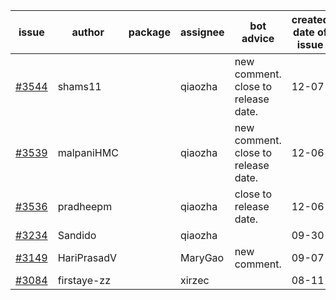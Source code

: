 | issue | author | package | assignee | bot advice | created date of issue | target release date | date from target |
| ------ | ------ | ------ | ------ | ------ | ------ | ------ | :-----: |
| [#3544](https://github.com/Azure/sdk-release-request/issues/3544) | shams11 |  | qiaozha | new comment. close to release date.  | 12-07 | 12-23 | 1 |
| [#3539](https://github.com/Azure/sdk-release-request/issues/3539) | malpaniHMC |  | qiaozha | new comment. close to release date.  | 12-06 | 12-23 | 1 |
| [#3536](https://github.com/Azure/sdk-release-request/issues/3536) | pradheepm |  | qiaozha | close to release date.  | 12-06 | 12-23 | 1 |
| [#3234](https://github.com/Azure/sdk-release-request/issues/3234) | Sandido |  | qiaozha |  | 09-30 | 10-17 |  |
| [#3149](https://github.com/Azure/sdk-release-request/issues/3149) | HariPrasadV |  | MaryGao | new comment. | 09-07 | 10-11 |  |
| [#3084](https://github.com/Azure/sdk-release-request/issues/3084) | firstaye-zz |  | xirzec |  | 08-11 |  | 0 |
